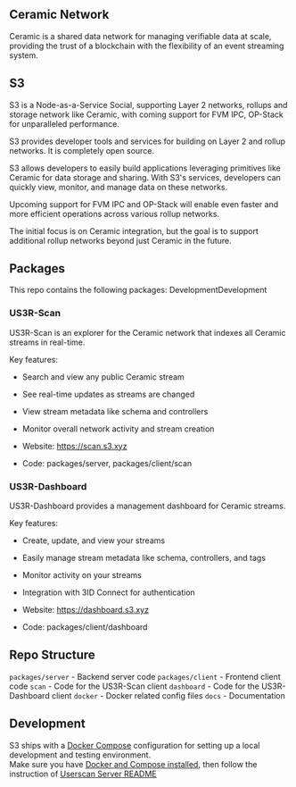## Ceramic Network
Ceramic is a shared data network for managing verifiable data at scale, providing the trust of a blockchain with the flexibility of an event streaming system.

## S3
S3 is a Node-as-a-Service Social, supporting Layer 2 networks, rollups and storage network like Ceramic, with coming support for FVM IPC, OP-Stack for unparalleled performance.

S3 provides developer tools and services for building on Layer 2 and rollup networks. It is completely open source.

S3 allows developers to easily build applications leveraging primitives like Ceramic for data storage and sharing. With S3's services, developers can quickly view, monitor, and manage data on these networks.

Upcoming support for FVM IPC and OP-Stack will enable even faster and more efficient operations across various rollup networks.

The initial focus is on Ceramic integration, but the goal is to support additional rollup networks beyond just Ceramic in the future.

## Packages
This repo contains the following packages:
DevelopmentDevelopment
### US3R-Scan
US3R-Scan is an explorer for the Ceramic network that indexes all Ceramic streams in real-time.

Key features:

- Search and view any public Ceramic stream

- See real-time updates as streams are changed

- View stream metadata like schema and controllers

- Monitor overall network activity and stream creation

- Website: https://scan.s3.xyz

- Code: packages/server, packages/client/scan

### US3R-Dashboard
US3R-Dashboard provides a management dashboard for Ceramic streams.

Key features:

- Create, update, and view your streams

- Easily manage stream metadata like schema, controllers, and tags

- Monitor activity on your streams

- Integration with 3ID Connect for authentication

- Website: https://dashboard.s3.xyz

- Code: packages/client/dashboard

## Repo Structure
`packages/server` - Backend server code
`packages/client` - Frontend client code
`scan` - Code for the US3R-Scan client
`dashboard` - Code for the US3R-Dashboard client
`docker` - Docker related config files
`docs` - Documentation

## Development
S3 ships with a [Docker Compose](https://docs.docker.com/compose/) configuration for setting up a local development and testing environment.  
Make sure you have [Docker and Compose installed](https://docs.docker.com/compose/install/), then follow the instruction of [Userscan Server README](./packages/server/README.md)